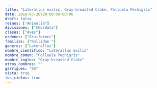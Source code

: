 ```yaml
---
title: "Laterallus exilis, Gray-breasted Crake, Polluela Pechigrís"
date: 2018-03-26T20:00:00-00:00
draft: false
reinos: ["Animalia"]
divisiones: ["Chordata"]
clases: ["Aves"]
ordenes: ["Gruiformes"]
familias: ["Rallidae "]
generos: ["Laterallus"]
nombre_cientifico: "Laterallus exilis"
nombre_comun: "Polluela Pechigrís"
nombre_ingles: "Gray-breasted Crake"
otros_nombres: ""
garrigues: "88"
vista: true
los_cielos: true
---
```

